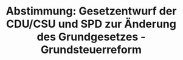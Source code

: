 ---
abstimmung:
  abstimmung: 1
  bundestagssitzung: 119
  legislaturperiode: 19
categories:
- Todo
data:
- title: Abstimmungsergebnis 20191018_1-data.pdf
  url: /res/2021-btw/abstimmungsergebnisse/20191018_1-data.pdf
- title: Abstimmungsergebnis 20191018_1_xls-data.xlsx
  url: /res/2021-btw/abstimmungsergebnisse/20191018_1_xls-data.xlsx
- title: Abstimmungsergebnis 20191018_1_xls-data.csv
  url: /res/2021-btw/abstimmungsergebnisse/csv/20191018_1_xls-data.csv
ergebnis:
  afd:
    enthaltung: 0
    gesamt: 91
    ja: 0
    nein: 84
    nichtabgegeben: 7
    ungueltig: 0
  bü90/gr:
    enthaltung: 0
    gesamt: 67
    ja: 60
    nein: 0
    nichtabgegeben: 7
    ungueltig: 0
  cdu/csu:
    enthaltung: 1
    gesamt: 246
    ja: 229
    nein: 0
    nichtabgegeben: 16
    ungueltig: 0
  die linke.:
    enthaltung: 8
    gesamt: 69
    ja: 1
    nein: 55
    nichtabgegeben: 5
    ungueltig: 0
  fdp:
    enthaltung: 0
    gesamt: 80
    ja: 71
    nein: 0
    nichtabgegeben: 9
    ungueltig: 0
  file: 20191018_1_xls-data.xlsx
  fraktionslos:
    enthaltung: 1
    gesamt: 4
    ja: 0
    nein: 0
    nichtabgegeben: 3
    ungueltig: 0
  spd:
    enthaltung: 0
    gesamt: 151
    ja: 134
    nein: 0
    nichtabgegeben: 17
    ungueltig: 0
layout: abstimmung
links:
- title: Link zu bundestag.de
  url: https://www.bundestag.de/parlament/plenum/abstimmung/abstimmung?id=623
preview: 'Deutscher Bundestag


  119. Sitzung des Deutschen Bundestages

  am Freitag, 18. Oktober 2019


  Endgültiges Ergebnis der Namentlichen Abstimmung Nr. 1


  Gesetzentwurf der Fraktionen der CDU/CSU und SPD

  Entwurf eines Gesetzes zur Änderung des Grundgesetzes

  (Artikel 72,105 und 125b)

  Drs. 19/11084, 19/14136 und 19/14157'
tags:
- Todo
title: 'Abstimmung: Gesetzentwurf der CDU/CSU und SPD zur Änderung des Grundgesetzes
  - Grundsteuerreform'
---